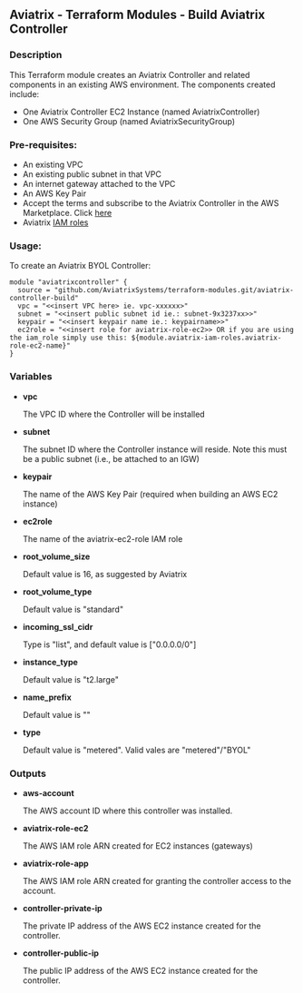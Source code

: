 ## Aviatrix - Terraform Modules - Build Aviatrix Controller

### Description
This Terraform module creates an Aviatrix Controller and related components in an existing AWS environment.  The components created include:

* One Aviatrix Controller EC2 Instance (named AviatrixController)
* One AWS Security Group (named AviatrixSecurityGroup)

### Pre-requisites:

* An existing VPC
* An existing public subnet in that VPC
* An internet gateway attached to the VPC
* An AWS Key Pair
* Accept the terms and subscribe to the Aviatrix Controller in the AWS Marketplace.  Click [here](https://aws.amazon.com/marketplace/pp?sku=zemc6exdso42eps9ki88l9za)
* Aviatrix [IAM roles](../aviatrix-controller-iam-roles/)

### Usage:

To create an Aviatrix BYOL Controller:

```
module "aviatrixcontroller" {
  source = "github.com/AviatrixSystems/terraform-modules.git/aviatrix-controller-build"
  vpc = "<<insert VPC here> ie. vpc-xxxxxx>"
  subnet = "<<insert public subnet id ie.: subnet-9x3237xx>>"
  keypair = "<<insert keypair name ie.: keypairname>>"
  ec2role = "<<insert role for aviatrix-role-ec2>> OR if you are using the iam_role simply use this: ${module.aviatrix-iam-roles.aviatrix-role-ec2-name}"
}
```

### Variables

- **vpc**

  The VPC ID where the Controller will be installed
  
- **subnet**

  The subnet ID where the Controller instance will reside.  Note this must be a public subnet (i.e., be attached to an IGW)

- **keypair**

  The name of the AWS Key Pair (required when building an AWS EC2 instance)
  
- **ec2role**

  The name of the aviatrix-ec2-role IAM role

- **root_volume_size**
  
  Default value is 16, as suggested by Aviatrix

- **root_volume_type**
  
  Default value is "standard"

- **incoming_ssl_cidr**
  
  Type is "list", and default value is ["0.0.0.0/0"]

- **instance_type**

  Default value is "t2.large"

- **name_prefix**

  Default value is ""

- **type**

  Default value is "metered". Valid vales are "metered"/"BYOL"

### Outputs
- **aws-account**

  The AWS account ID where this controller was installed.

- **aviatrix-role-ec2**

  The AWS IAM role ARN created for EC2 instances (gateways)

- **aviatrix-role-app**

  The AWS IAM role ARN created for granting the controller access to the account.

- **controller-private-ip**

  The private IP address of the AWS EC2 instance created for the controller.

- **controller-public-ip**

  The public IP address of the AWS EC2 instance created for the controller.
